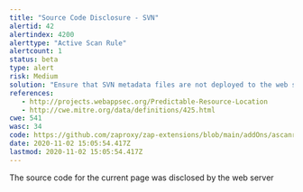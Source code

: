 ```yaml
---
title: "Source Code Disclosure - SVN"
alertid: 42
alertindex: 4200
alerttype: "Active Scan Rule"
alertcount: 1
status: beta
type: alert
risk: Medium
solution: "Ensure that SVN metadata files are not deployed to the web server or application server"
references:
   - http://projects.webappsec.org/Predictable-Resource-Location
   - http://cwe.mitre.org/data/definitions/425.html
cwe: 541
wasc: 34
code: https://github.com/zaproxy/zap-extensions/blob/main/addOns/ascanrulesBeta/src/main/java/org/zaproxy/zap/extension/ascanrulesBeta/SourceCodeDisclosureSvnScanRule.java
date: 2020-11-02 15:05:54.417Z
lastmod: 2020-11-02 15:05:54.417Z
---
```

The source code for the current page was disclosed by the web server

